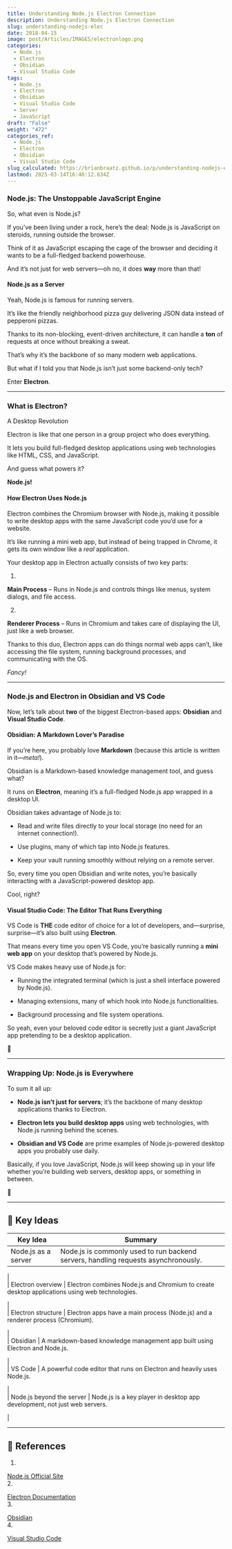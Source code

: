 ```yaml
---
title: Understanding Node.js Electron Connection
description: Understanding Node.js Electron Connection
slug: understanding-nodejs-elec
date: 2018-04-15
image: post/Articles/IMAGES/electronlogo.png
categories:
  - Node.js
  - Electron
  - Obsidian
  - Visual Studio Code
tags:
  - Node.js
  - Electron
  - Obsidian
  - Visual Studio Code
  - Server
  - JavaScript
draft: "False"
weight: "472"
categories_ref:
  - Node.js
  - Electron
  - Obsidian
  - Visual Studio Code
slug_calculated: https://brianbraatz.github.io/p/understanding-nodejs-elec
lastmod: 2025-03-14T16:40:12.634Z
---
```

<!-- ## Understanding Node.js Electron Connection

Alright, buckle up, because we’re about to dive deep into the magical world where Node.js and Electron hold hands and make desktop apps happen.

You’ve probably heard of Node.js running servers, but did you know it’s also the secret sauce behind apps like Obsidian and Visual Studio Code?

Let’s break it down, in the most casual way possible.

--- -->

### Node.js: The Unstoppable JavaScript Engine

So, what even is Node.js?

If you’ve been living under a rock, here’s the deal: Node.js is JavaScript on steroids, running outside the browser.

Think of it as JavaScript escaping the cage of the browser and deciding it wants to be a full-fledged backend powerhouse.

And it’s not just for web servers—oh no, it does **way** more than that!

#### Node.js as a Server

Yeah, Node.js is famous for running servers.

It’s like the friendly neighborhood pizza guy delivering JSON data instead of pepperoni pizzas.

Thanks to its non-blocking, event-driven architecture, it can handle a **ton** of requests at once without breaking a sweat.

That’s why it’s the backbone of so many modern web applications.

But what if I told you that Node.js isn’t just some backend-only tech?

Enter **Electron**.

***

### What is Electron?

A Desktop Revolution

Electron is like that one person in a group project who does everything.

It lets you build full-fledged desktop applications using web technologies like HTML, CSS, and JavaScript.

And guess what powers it?

**Node.js!**

#### How Electron Uses Node.js

Electron combines the Chromium browser with Node.js, making it possible to write desktop apps with the same JavaScript code you’d use for a website.

It’s like running a mini web app, but instead of being trapped in Chrome, it gets its own window like a *real* application.

Your desktop app in Electron actually consists of two key parts:

1.

**Main Process** – Runs in Node.js and controls things like menus, system dialogs, and file access.

2.

**Renderer Process** – Runs in Chromium and takes care of displaying the UI, just like a web browser.

Thanks to this duo, Electron apps can do things normal web apps can’t, like accessing the file system, running background processes, and communicating with the OS.

*Fancy!*

***

### Node.js and Electron in Obsidian and VS Code

Now, let’s talk about **two** of the biggest Electron-based apps: **Obsidian** and **Visual Studio Code**.

#### Obsidian: A Markdown Lover’s Paradise

If you’re here, you probably love **Markdown** (because this article is written in it—*meta!*).

Obsidian is a Markdown-based knowledge management tool, and guess what?

It runs on **Electron**, meaning it’s a full-fledged Node.js app wrapped in a desktop UI.

Obsidian takes advantage of Node.js to:

* Read and write files directly to your local storage (no need for an internet connection!).

* Use plugins, many of which tap into Node.js features.

* Keep your vault running smoothly without relying on a remote server.

So, every time you open Obsidian and write notes, you’re basically interacting with a JavaScript-powered desktop app.

Cool, right?

#### Visual Studio Code: The Editor That Runs Everything

VS Code is **THE** code editor of choice for a lot of developers, and—surprise, surprise—it’s also built using **Electron**.

That means every time you open VS Code, you’re basically running a **mini web app** on your desktop that’s powered by Node.js.

VS Code makes heavy use of Node.js for:

* Running the integrated terminal (which is just a shell interface powered by Node.js).

* Managing extensions, many of which hook into Node.js functionalities.

* Background processing and file system operations.

So yeah, even your beloved code editor is secretly just a giant JavaScript app pretending to be a desktop application.

🤯

***

### Wrapping Up: Node.js is Everywhere

To sum it all up:

* **Node.js isn’t just for servers**; it’s the backbone of many desktop applications thanks to Electron.

* **Electron lets you build desktop apps** using web technologies, with Node.js running behind the scenes.

* **Obsidian and VS Code** are prime examples of Node.js-powered desktop apps you probably use daily.

Basically, if you love JavaScript, Node.js will keep showing up in your life whether you’re building web servers, desktop apps, or something in between.

<!-- 
Now go forth and appreciate Node.js in all its glory! -->

🚀

***

## 🔑 Key Ideas

| Key Idea            | Summary                                                                            |
| ------------------- | ---------------------------------------------------------------------------------- |
| Node.js as a server | Node.js is commonly used to run backend servers, handling requests asynchronously. |

|\
\| Electron overview | Electron combines Node.js and Chromium to create desktop applications using web technologies.

|\
\| Electron structure | Electron apps have a main process (Node.js) and a renderer process (Chromium).

|\
\| Obsidian | A markdown-based knowledge management app built using Electron and Node.js.

|\
\| VS Code | A powerful code editor that runs on Electron and heavily uses Node.js.

|\
\| Node.js beyond the server | Node.js is a key player in desktop app development, not just web servers.

|

***

## 🔗 References

1.

[Node.js Official Site](https://nodejs.org/)\
2\.

[Electron Documentation](https://www.electronjs.org/)\
3\.

[Obsidian](https://obsidian.md/)\
4\.

[Visual Studio Code](https://code.visualstudio.com/)
